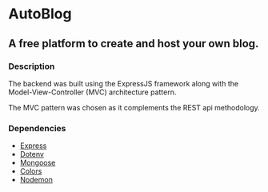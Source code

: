 # AutoBlog

## A free platform to create and host your own blog.

### Description

The backend was built using the ExpressJS framework along with the Model-View-Controller (MVC) architecture pattern.

The MVC pattern was chosen as it complements the REST api methodology.

### Dependencies

- [Express](https://expressjs.com/)
- [Dotenv](https://www.npmjs.com/package/dotenv)
- [Mongoose](https://mongoosejs.com/)
- [Colors](https://www.npmjs.com/package/colors)
- [Nodemon](www.npmjs.com/package/nodemon)

